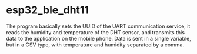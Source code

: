 # esp32_ble_dht11
The program basically sets the UUID of the UART communication service, it reads the humidity and temperature of the DHT sensor, and transmits this data to the application on the mobile phone. Data is sent in a single variable, but in a CSV type, with temperature and humidity separated by a comma.
